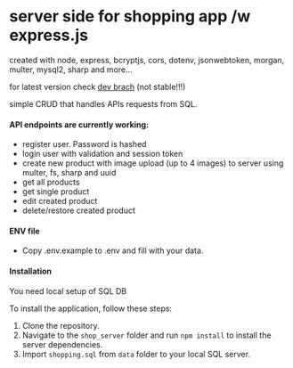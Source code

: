 # server side for shopping app /w express.js

created with node, express, bcryptjs, cors, dotenv, jsonwebtoken, morgan, multer, mysql2, sharp and more...

for latest version check [dev brach](https://github.com/dkumza/shop_server/tree/dev) (not stable!!!) <br>

simple CRUD that handles APIs requests from SQL.

#### API endpoints are currently working:

- register user. Password is hashed
- login user with validation and session token
- create new product with image upload (up to 4 images) to server using multer, fs, sharp and uuid
- get all products
- get single product
- edit created product
- delete/restore created product

#### ENV file

- Copy .env.example to .env and fill with your data.

#### Installation

You need local setup of SQL DB <br>

To install the application, follow these steps:

1. Clone the repository.
2. Navigate to the `shop_server` folder and run `npm install` to install the server dependencies.
3. Import `shopping.sql` from `data` folder to your local SQL server.

